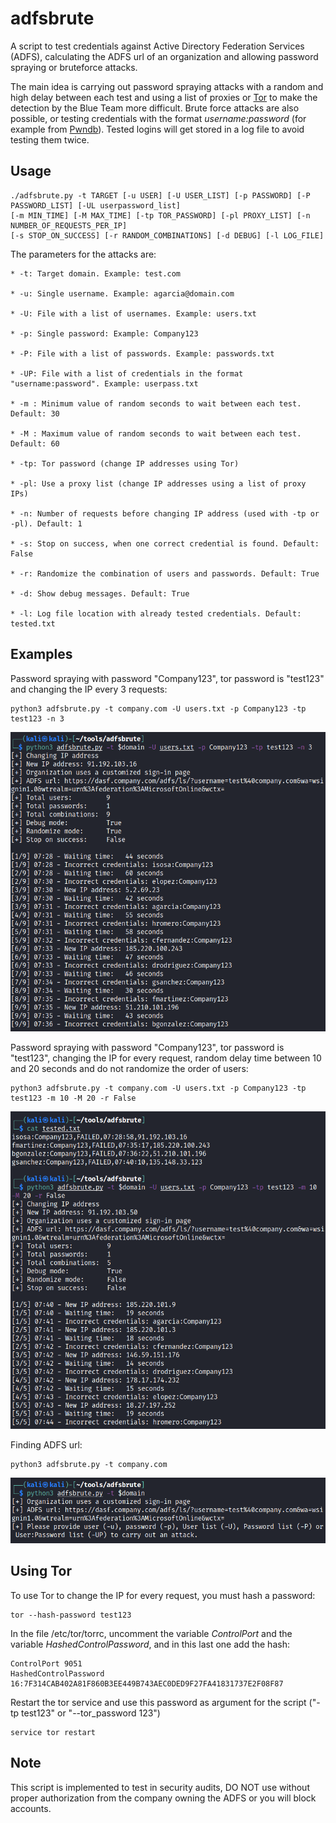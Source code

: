 # adfsbrute

A script to test credentials against Active Directory Federation Services (ADFS), calculating the ADFS url of an organization and allowing password spraying or bruteforce attacks. 

The main idea is carrying out password spraying attacks with a random and high delay between each test and using a list of proxies or [Tor](https://github.com/ricardojoserf/adfsbrute#using-tor) to make the detection by the Blue Team more difficult. Brute force attacks are also possible, or testing credentials with the format *username:password* (for example from [Pwndb](https://github.com/davidtavarez/pwndb)). Tested logins will get stored in a log file to avoid testing them twice.

## Usage

```
./adfsbrute.py -t TARGET [-u USER] [-U USER_LIST] [-p PASSWORD] [-P PASSWORD_LIST] [-UL userpassword_list]
[-m MIN_TIME] [-M MAX_TIME] [-tp TOR_PASSWORD] [-pl PROXY_LIST] [-n NUMBER_OF_REQUESTS_PER_IP]
[-s STOP_ON_SUCCESS] [-r RANDOM_COMBINATIONS] [-d DEBUG] [-l LOG_FILE]
```

The parameters for the attacks are:

	* -t: Target domain. Example: test.com
	
	* -u: Single username. Example: agarcia@domain.com
	
	* -U: File with a list of usernames. Example: users.txt
	
	* -p: Single password: Example: Company123
	
	* -P: File with a list of passwords. Example: passwords.txt

	* -UP: File with a list of credentials in the format "username:password". Example: userpass.txt

	* -m : Minimum value of random seconds to wait between each test. Default: 30

	* -M : Maximum value of random seconds to wait between each test. Default: 60

	* -tp: Tor password (change IP addresses using Tor)

	* -pl: Use a proxy list (change IP addresses using a list of proxy IPs)

	* -n: Number of requests before changing IP address (used with -tp or -pl). Default: 1

	* -s: Stop on success, when one correct credential is found. Default: False

	* -r: Randomize the combination of users and passwords. Default: True

	* -d: Show debug messages. Default: True

	* -l: Log file location with already tested credentials. Default: tested.txt


## Examples

Password spraying with password "Company123", tor password is "test123" and changing the IP every 3 requests:

```
python3 adfsbrute.py -t company.com -U users.txt -p Company123 -tp test123 -n 3
```

![image](images/image1.png)


Password spraying with password "Company123", tor password is "test123", changing the IP for every request, random delay time between 10 and 20 seconds and do not randomize the order of users:

```
python3 adfsbrute.py -t company.com -U users.txt -p Company123 -tp test123 -m 10 -M 20 -r False
```

![image](images/image2.png)


Finding ADFS url:

```
python3 adfsbrute.py -t company.com
```

![image](images/image3.png)



## Using Tor

To use Tor to change the IP for every request, you must hash a password:

```
tor --hash-password test123
```

In the file /etc/tor/torrc, uncomment the variable *ControlPort* and the variable *HashedControlPassword*, and in this last one add the hash:

```
ControlPort 9051
HashedControlPassword 16:7F314CAB402A81F860B3EE449B743AEC0DED9F27FA41831737E2F08F87
```

Restart the tor service and use this password as argument for the script ("-tp test123" or "--tor_password 123")

```
service tor restart
```

## Note

This script is implemented to test in security audits, DO NOT use without proper authorization from the company owning the ADFS or you will block accounts.

